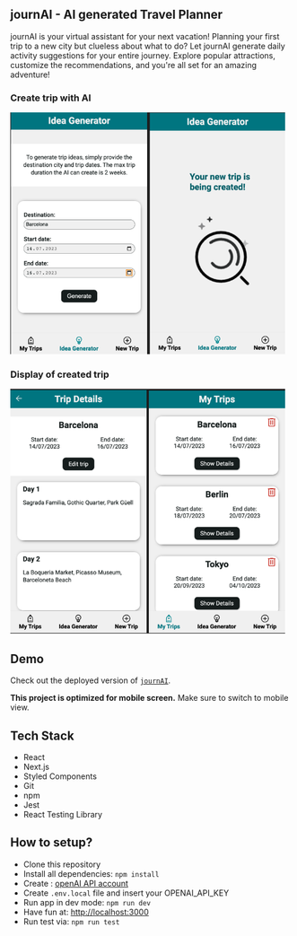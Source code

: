 ## journAI - AI generated Travel Planner

journAI is your virtual assistant for your next vacation! Planning your first trip to a new city but clueless about what to do? Let journAI generate daily activity suggestions for your entire journey. Explore popular attractions, customize the recommendations, and you're all set for an amazing adventure!

### Create trip with AI

<img src="./public/readme-imgs/create.png"/>

### Display of created trip

<img src="./public/readme-imgs/display.png"/>

## Demo

Check out the deployed version of [`journAI`](https://journai-travel-planner.vercel.app/).

**This project is optimized for mobile screen.** Make sure to switch to mobile view.

## Tech Stack

- React
- Next.js
- Styled Components
- Git
- npm
- Jest
- React Testing Library

## How to setup?

- Clone this repository
- Install all dependencies: `npm install`
- Create : [openAI API account]([https://platform.openai.com/])
- Create `.env.local` file and insert your OPENAI_API_KEY
- Run app in dev mode: `npm run dev`
- Have fun at: [http://localhost:3000](http://localhost:3000)
- Run test via: `npm run test`

